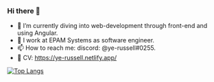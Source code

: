 ### Hi there 👋
- 🌱 I’m currently diving into web-development through front-end and using Angular.
- 🤔 I work at EPAM Systems as software engineer.
- 📫 How to reach me: discord: @ye-russell#0255.
- 🔧 CV: https://ye-russell.netlify.app/

<!--
**ye-russell/ye-russell** is a ✨ _special_ ✨ repository because its `README.md` (this file) appears on your GitHub profile.
-->
[![Top Langs](https://github-readme-stats.vercel.app/api/top-langs/?username=ye-russell&layout=compact)](https://github.com/anuraghazra/github-readme-stats)
